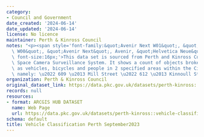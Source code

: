 ```yaml
---
category:
- Council and Government
date_created: '2024-06-14'
date_updated: '2024-06-14'
license: No licence
maintainer: Perth & Kinross Council
notes: "<p><span style='font-family:&quot;Avenir Next W01&quot;, &quot;Avenir Next\
  \ W00&quot;, &quot;Avenir Next&quot;, Avenir, &quot;Helvetica Neue&quot;, sans-serif;\
  \ font-size:16px;'>This data set is sourced from Perth and Kinross Council's Public\
  \ Space Camera Surveillance System. It shows a count of objects broken down by algorithm\
  \ as vehicles, bicycles and people in 2 specified areas within the City Centre,\
  \ namely: \u2022 609 \u2013 Mill Street \u2022 612 \u2013 Kinnoull St/ High St.</span></p>"
organization: Perth & Kinross Council
original_dataset_link: https://data.pkc.gov.uk/datasets/perth-kinross::vehicle-classification-perth-september2023-1
records: null
resources:
- format: ARCGIS HUB DATASET
  name: Web Page
  url: https://data.pkc.gov.uk/datasets/perth-kinross::vehicle-classification-perth-september2023-1
schema: default
title: Vehicle Classification Perth September2023
---
```

